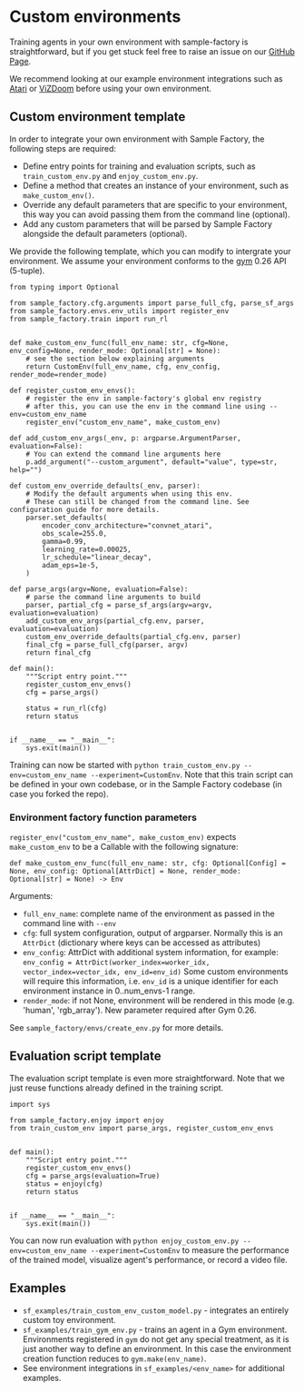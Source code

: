 # Custom environments

Training agents in your own environment with sample-factory is straightforward,
but if you get stuck feel free to raise an issue on our [GitHub Page](https://github.com/alex-petrenko/sample-factory/issues).

We recommend looking at our example environment integrations such as [Atari](../09-environment-integrations/atari.md)
or [ViZDoom](../09-environment-integrations/vizdoom.md) before using your own environment.

## Custom environment template

In order to integrate your own environment with Sample Factory, the following steps are required:

* Define entry points for training and evaluation scripts, such as `train_custom_env.py` and `enjoy_custom_env.py`.
* Define a method that creates an instance of your environment, such as `make_custom_env()`.
* Override any default parameters that are specific to your environment, this way you can avoid passing them from the command line (optional).
* Add any custom parameters that will be parsed by Sample Factory alongside the default parameters (optional).

We provide the following template, which you can modify to intergrate your environment.
We assume your environment conforms to the [gym](https://github.com/openai/gym) 0.26 API (5-tuple).

```python3
from typing import Optional

from sample_factory.cfg.arguments import parse_full_cfg, parse_sf_args
from sample_factory.envs.env_utils import register_env
from sample_factory.train import run_rl


def make_custom_env_func(full_env_name: str, cfg=None, env_config=None, render_mode: Optional[str] = None):
    # see the section below explaining arguments
    return CustomEnv(full_env_name, cfg, env_config, render_mode=render_mode)
    
def register_custom_env_envs():
    # register the env in sample-factory's global env registry
    # after this, you can use the env in the command line using --env=custom_env_name
    register_env("custom_env_name", make_custom_env)

def add_custom_env_args(_env, p: argparse.ArgumentParser, evaluation=False):
    # You can extend the command line arguments here
    p.add_argument("--custom_argument", default="value", type=str, help="")

def custom_env_override_defaults(_env, parser):
    # Modify the default arguments when using this env.
    # These can still be changed from the command line. See configuration guide for more details.
    parser.set_defaults(
        encoder_conv_architecture="convnet_atari",
        obs_scale=255.0,
        gamma=0.99,
        learning_rate=0.00025,
        lr_schedule="linear_decay",
        adam_eps=1e-5,  
    )

def parse_args(argv=None, evaluation=False):
    # parse the command line arguments to build
    parser, partial_cfg = parse_sf_args(argv=argv, evaluation=evaluation)
    add_custom_env_args(partial_cfg.env, parser, evaluation=evaluation)
    custom_env_override_defaults(partial_cfg.env, parser)
    final_cfg = parse_full_cfg(parser, argv)
    return final_cfg

def main():
    """Script entry point."""
    register_custom_env_envs()
    cfg = parse_args()

    status = run_rl(cfg)
    return status


if __name__ == "__main__":
    sys.exit(main())

```

Training can now be started with `python train_custom_env.py --env=custom_env_name --experiment=CustomEnv`. Note that this train script
can be defined in your own codebase, or in the Sample Factory codebase (in case you forked the repo).

### Environment factory function parameters

`register_env("custom_env_name", make_custom_env)` expects `make_custom_env` to be a Callable with the following signature:

```python3
def make_custom_env_func(full_env_name: str, cfg: Optional[Config] = None, env_config: Optional[AttrDict] = None, render_mode: Optional[str] = None) -> Env
```

Arguments:
* `full_env_name`: complete name of the environment as passed in the command line with `--env`
* `cfg`: full system configuration, output of argparser. Normally this is an `AttrDict` (dictionary where keys can be accessed as attributes)
* `env_config`: AttrDict with additional system information, for example: `env_config = AttrDict(worker_index=worker_idx, vector_index=vector_idx, env_id=env_id)`
Some custom environments will require this information, i.e. `env_id` is a unique identifier for each environment instance in 0..num_envs-1 range. 
* `render_mode`: if not None, environment will be rendered in this mode (e.g. 'human', 'rgb_array'). New parameter required after Gym 0.26.

See `sample_factory/envs/create_env.py` for more details.

## Evaluation script template

The evaluation script template is even more straightforward. Note that we just reuse functions already defined in the training script.

```python3
import sys

from sample_factory.enjoy import enjoy
from train_custom_env import parse_args, register_custom_env_envs


def main():
    """Script entry point."""
    register_custom_env_envs()
    cfg = parse_args(evaluation=True)
    status = enjoy(cfg)
    return status


if __name__ == "__main__":
    sys.exit(main())
```

You can now run evaluation with `python enjoy_custom_env.py --env=custom_env_name --experiment=CustomEnv` to
measure the performance of the trained model, visualize agent's performance, or record a video file.

## Examples

* `sf_examples/train_custom_env_custom_model.py` - integrates an entirely custom toy environment.
* `sf_examples/train_gym_env.py` - trains an agent in a Gym environment. Environments registered in `gym` do not
get any special treatment, as it is just another way to define an environment. In this case the environment creation
function reduces to `gym.make(env_name)`.
* See environment integrations in `sf_examples/<env_name>` for additional examples.